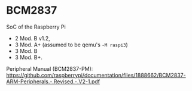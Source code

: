 # BCM2837

SoC of the Raspberry Pi
- 2 Mod. B v1.2,
- 3 Mod. A+ (assumed to be qemu's `-M raspi3`)
- 3 Mod. B
- 3 Mod. B+.

Peripheral Manual (BCM2837-PM): https://github.com/raspberrypi/documentation/files/1888662/BCM2837-ARM-Peripherals.-.Revised.-.V2-1.pdf
